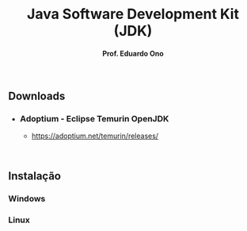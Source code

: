 &nbsp;

<h1 align="center">Java Software Development Kit (JDK)</h1>

<h4 align="center">Prof. Eduardo Ono</h4>

&nbsp;

## Downloads

* ### Adoptium - Eclipse Temurin OpenJDK

    * https://adoptium.net/temurin/releases/

&nbsp;

## Instalação

### Windows

### Linux

&nbsp;

